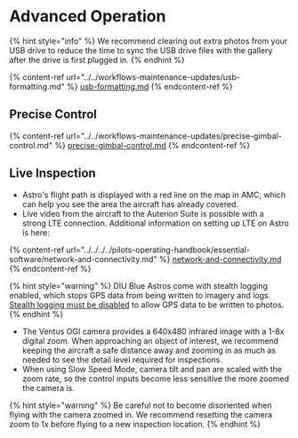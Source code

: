 # Advanced Operation

{% hint style="info" %}
We recommend clearing out extra photos from your USB drive to reduce the time to sync the USB drive files with the gallery after the drive is first plugged in.&#x20;
{% endhint %}

{% content-ref url="../../workflows-maintenance-updates/usb-formatting.md" %}
[usb-formatting.md](../../workflows-maintenance-updates/usb-formatting.md)
{% endcontent-ref %}

## Precise Control&#x20;

{% content-ref url="../../workflows-maintenance-updates/precise-gimbal-control.md" %}
[precise-gimbal-control.md](../../workflows-maintenance-updates/precise-gimbal-control.md)
{% endcontent-ref %}

## Live Inspection&#x20;

* Astro's flight path is displayed with a red line on the map in AMC, which can help you see the area the aircraft has already covered.
* Live video from the aircraft to the Auterion Suite is possible with a strong LTE connection. Additional information on setting up LTE on Astro is here:

{% content-ref url="../../../../pilots-operating-handbook/essential-software/network-and-connectivity.md" %}
[network-and-connectivity.md](../../../../pilots-operating-handbook/essential-software/network-and-connectivity.md)
{% endcontent-ref %}

{% hint style="warning" %}
DIU Blue Astros come with stealth logging enabled, which stops GPS data from being written to imagery and logs. [Stealth logging must be disabled](https://freefly.gitbook.io/astro-public/other-user-manuals/ecosystem/diu-blue-suas#logging) to allow GPS data to be written to photos.
{% endhint %}

* The Ventus OGI camera provides a 640x480 infrared image with a 1-8x digital zoom. When approaching an object of interest, we recommend keeping the aircraft a safe distance away and zooming in as much as needed to see the detail level required for inspections.
* When using Slow Speed Mode, camera tilt and pan are scaled with the zoom rate, so the control inputs become less sensitive the more zoomed the camera is.&#x20;

{% hint style="warning" %}
Be careful not to become disoriented when flying with the camera zoomed in. We recommend resetting the camera zoom to 1x before flying to a new inspection location.&#x20;
{% endhint %}
